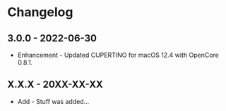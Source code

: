 # Changelog

## 3.0.0 - 2022-06-30

* Enhancement - Updated CUPERTINO for macOS 12.4 with OpenCore 0.8.1.

## X.X.X - 20XX-XX-XX

* Add - Stuff was added...
